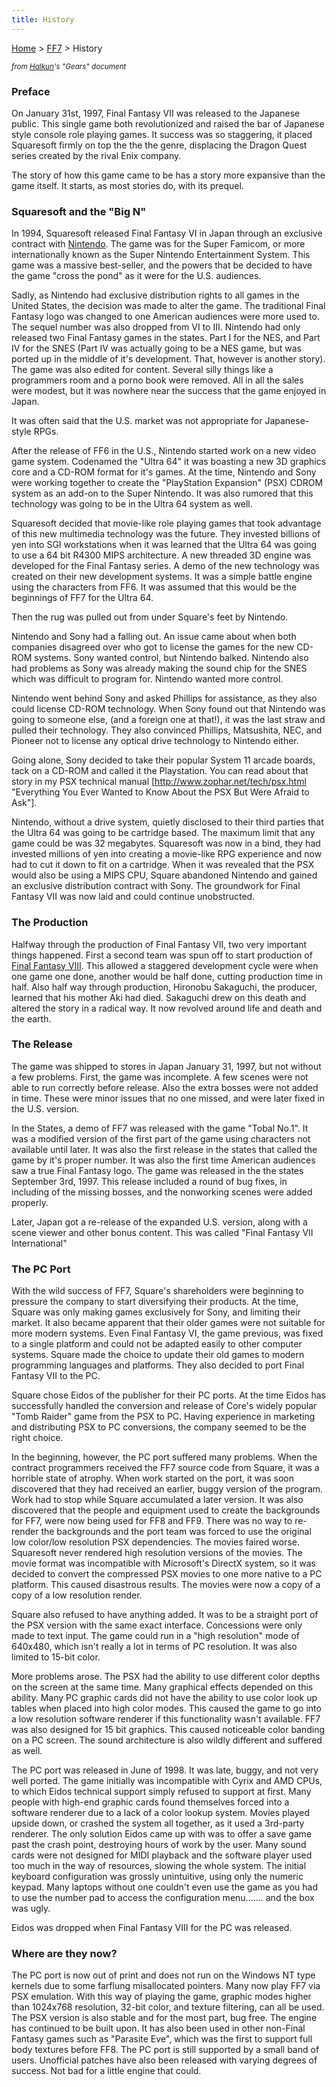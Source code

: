 ```yaml
---
title: History
---
```


[Home](Main%20Page.md) > [FF7](FF7.md) > History

<small>*from [Halkun][]'s "Gears" document*</small>

  

### Preface

On January 31st, 1997, Final Fantasy VII was released to the Japanese
public. This single game both revolutionized and raised the bar of
Japanese style console role playing games. It success was so staggering,
it placed Squaresoft firmly on top the the the genre, displacing the
Dragon Quest series created by the rival Enix company.

The story of how this game came to be has a story more expansive than
the game itself. It starts, as most stories do, with its prequel.

### Squaresoft and the "Big N"

In 1994, Squaresoft released Final Fantasy VI in Japan through an
exclusive contract with [Nintendo][]. The game was for the Super
Famicom, or more internationally known as the Super Nintendo
Entertainment System. This game was a massive best-seller, and the
powers that be decided to have the game "cross the pond" as it were for
the U.S. audiences.

Sadly, as Nintendo had exclusive distribution rights to all games in the
United States, the decision was made to alter the game. The traditional
Final Fantasy logo was changed to one American audiences were more used
to. The sequel number was also dropped from VI to III. Nintendo had only
released two Final Fantasy games in the states. Part I for the NES, and
Part IV for the SNES (Part IV was actually going to be a NES game, but
was ported up in the middle of it's development. That, however is
another story). The game was also edited for content. Several silly
things like a programmers room and a porno book were removed. All in all
the sales were modest, but it was nowhere near the success that the game
enjoyed in Japan.

It was often said that the U.S. market was not appropriate for
Japanese-style RPGs.

After the release of FF6 in the U.S., Nintendo started work on a new
video game system. Codenamed the "Ultra 64" it was boasting a new 3D
graphics core and a CD-ROM format for it's games. At the time, Nintendo
and Sony were working together to create the "PlayStation Expansion"
(PSX) CDROM system as an add-on to the Super Nintendo. It was also
rumored that this technology was going to be in the Ultra 64 system as
well.

Squaresoft decided that movie-like role playing games that took
advantage of this new multimedia technology was the future. They
invested billions of yen into SGI workstations when it was learned that
the Ultra 64 was going to use a 64 bit R4300 MIPS architecture. A new
threaded 3D engine was developed for the Final Fantasy series. A demo of
the new technology was created on their new development systems. It was
a simple battle engine using the characters from FF6. It was assumed
that this would be the beginnings of FF7 for the Ultra 64.

Then the rug was pulled out from under Square's feet by Nintendo.

Nintendo and Sony had a falling out. An issue came about when both
companies disagreed over who got to license the games for the new CD-ROM
systems. Sony wanted control, but Nintendo balked. Nintendo also had
problems as Sony was already making the sound chip for the SNES which
was difficult to program for. Nintendo wanted more control.

Nintendo went behind Sony and asked Phillips for assistance, as they
also could license CD-ROM technology. When Sony found out that Nintendo
was going to someone else, (and a foreign one at that!), it was the last
straw and pulled their technology. They also convinced Phillips,
Matsushita, NEC, and Pioneer not to license any optical drive technology
to Nintendo either.

Going alone, Sony decided to take their popular System 11 arcade boards,
tack on a CD-ROM and called it the Playstation. You can read about that
story in my PSX technical manual
\[[<http://www.zophar.net/tech/psx.html>][] "Everything You Ever Wanted
to Know About the PSX But Were Afraid to Ask"\].

Nintendo, without a drive system, quietly disclosed to their third
parties that the Ultra 64 was going to be cartridge based. The maximum
limit that any game could be was 32 megabytes. Squaresoft was now in a
bind, they had invested millions of yen into creating a movie-like RPG
experience and now had to cut it down to fit on a cartridge. When it was
revealed that the PSX would also be using a MIPS CPU, Square abandoned
Nintendo and gained an exclusive distribution contract with Sony. The
groundwork for Final Fantasy VII was now laid and could continue
unobstructed.

### The Production

Halfway through the production of Final Fantasy VII, two very important
things happened. First a second team was spun off to start production of
[Final Fantasy VIII][]. This allowed a staggered development cycle were
when one game one done, another would be half done, cutting production
time in half. Also half way through production, Hironobu Sakaguchi, the
producer, learned that his mother Aki had died. Sakaguchi drew on this
death and altered the story in a radical way. It now revolved around
life and death and the earth.

### The Release

The game was shipped to stores in Japan January 31, 1997, but not
without a few problems. First, the game was incomplete. A few scenes
were not able to run correctly before release. Also the extra bosses
were not added in time. These were minor issues that no one missed, and
were later fixed in the U.S. version.

In the States, a demo of FF7 was released with the game "Tobal No.1". It
was a modified version of the first part of the game using characters
not available until later. It was also the first release in the states
that called the game by it's proper number. It was also the first time
American audiences saw a true Final Fantasy logo. The game was released
in the the states September 3rd, 1997. This release included a round of
bug fixes, in including of the missing bosses, and the nonworking scenes
were added properly.

Later, Japan got a re-release of the expanded U.S. version, along with a
scene viewer and other bonus content. This was called "Final Fantasy VII
International"

### The PC Port

With the wild success of FF7, Square's shareholders were beginning to
pressure the company to start diversifying their products. At the time,
Square was only making games exclusively for Sony, and limiting their
market. It also became apparent that their older games were not suitable
for more modern systems. Even Final Fantasy VI, the game previous, was
fixed to a single platform and could not be adapted easily to other
computer systems. Square made the choice to update their old games to
modern programming languages and platforms. They also decided to port
Final Fantasy VII to the PC.

Square chose Eidos of the publisher for their PC ports. At the time
Eidos has successfully handled the conversion and release of Core's
widely popular "Tomb Raider" game from the PSX to PC. Having experience
in marketing and distributing PSX to PC conversions, the company seemed
to be the right choice.

In the beginning, however, the PC port suffered many problems. When the
contract programmers received the FF7 source code from Square, it was a
horrible state of atrophy. When work started on the port, it was soon
discovered that they had received an earlier, buggy version of the
program. Work had to stop while Square accumulated a later version. It
was also discovered that the people and equipment used to create the
backgrounds for FF7, were now being used for FF8 and FF9. There was no
way to re-render the backgrounds and the port team was forced to use the
original low color/low resolution PSX dependencies. The movies faired
worse. Squaresoft never rendered high resolution versions of the movies.
The movie format was incompatible with Microsoft's DirectX system, so it
was decided to convert the compressed PSX movies to one more native to a
PC platform. This caused disastrous results. The movies were now a copy
of a copy of a low resolution render.

Square also refused to have anything added. It was to be a straight port
of the PSX version with the same exact interface. Concessions were only
made to text input. The game could run in a "high resolution" mode of
640x480, which isn't really a lot in terms of PC resolution. It was also
limited to 15-bit color.

More problems arose. The PSX had the ability to use different color
depths on the screen at the same time. Many graphical effects depended
on this ability. Many PC graphic cards did not have the ability to use
color look up tables when placed into high color modes. This caused the
game to go into a low resolution software renderer if this functionality
wasn't available. FF7 was also designed for 15 bit graphics. This caused
noticeable color banding on a PC screen. The sound architecture is also
wildly different and suffered as well.

The PC port was released in June of 1998. It was late, buggy, and not
very well ported. The game initially was incompatible with Cyrix and AMD
CPUs, to which Eidos technical support simply refused to support at
first. Many people with high-end graphic cards found themselves forced
into a software renderer due to a lack of a color lookup system. Movies
played upside down, or crashed the system all together, as it used a
3rd-party renderer. The only solution Eidos came up with was to offer a
save game past the crash point, destroying hours of work by the user.
Many sound cards were not designed for MIDI playback and the software
player used too much in the way of resources, slowing the whole system.
The initial keyboard configuration was grossly unintuitive, using only
the numeric keypad. Many laptops without one couldn't even use the game
as you had to use the number pad to access the configuration menu.......
and the box was ugly.

Eidos was dropped when Final Fantasy VIII for the PC was released.

### Where are they now?

The PC port is now out of print and does not run on the Windows NT type
kernels due to some farflung misallocated pointers. Many now play FF7
via PSX emulation. With this way of playing the game, graphic modes
higher than 1024x768 resolution, 32-bit color, and texture filtering,
can all be used. The PSX version is also stable and for the most part,
bug free. The engine has continued to be built upon. It has also been
used in other non-Final Fantasy games such as "Parasite Eve", which was
the first to support full body textures before FF8. The PC port is still
supported by a small band of users. Unofficial patches have also been
released with varying degrees of success. Not bad for a little engine
that could.

  [Halkun]: User:Halkun.md "wikilink"
  [Nintendo]: http://www.nintendo.com/
  [<http://www.zophar.net/tech/psx.html>]: http://www.zophar.net/tech/psx.html
  [Final Fantasy VIII]: FF8.md "wikilink"
